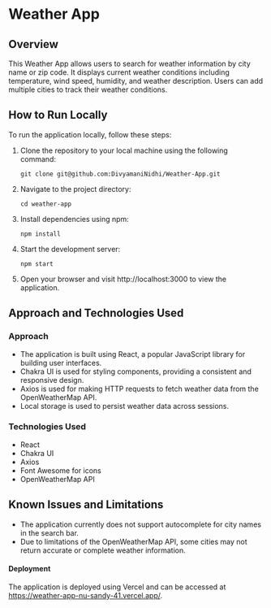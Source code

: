# Weather App

## Overview
This Weather App allows users to search for weather information by city name or zip code. It displays current weather conditions including temperature, wind speed, humidity, and weather description. Users can add multiple cities to track their weather conditions.

## How to Run Locally
To run the application locally, follow these steps:
1. Clone the repository to your local machine using the following command:
   ```
   git clone git@github.com:DivyamaniNidhi/Weather-App.git
   ```
2. Navigate to the project directory:
   ```
   cd weather-app
   ```
3. Install dependencies using npm:
   ```
   npm install
   ```
4. Start the development server:
   ```
   npm start
   ```
5.  Open your browser and visit http://localhost:3000 to view the application.

## Approach and Technologies Used
### Approach
- The application is built using React, a popular JavaScript library for building user interfaces.
- Chakra UI is used for styling components, providing a consistent and responsive design.
- Axios is used for making HTTP requests to fetch weather data from the OpenWeatherMap API.
- Local storage is used to persist weather data across sessions.

### Technologies Used
- React
- Chakra UI
- Axios
- Font Awesome for icons
- OpenWeatherMap API

## Known Issues and Limitations
- The application currently does not support autocomplete for city names in the search bar.
- Due to limitations of the OpenWeatherMap API, some cities may not return accurate or complete weather information.


#### Deployment

The application is deployed using Vercel and can be accessed at https://weather-app-nu-sandy-41.vercel.app/.
